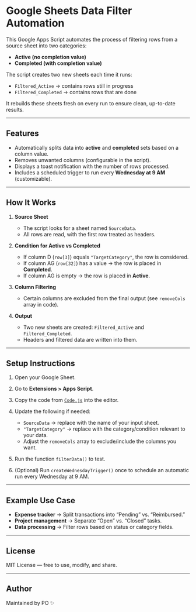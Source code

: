 # Google Sheets Data Filter Automation

This Google Apps Script automates the process of filtering rows from a source sheet into two categories:  
- **Active (no completion value)**  
- **Completed (with completion value)**  

The script creates two new sheets each time it runs:
- `Filtered_Active` → contains rows still in progress  
- `Filtered_Completed` → contains rows that are done  

It rebuilds these sheets fresh on every run to ensure clean, up-to-date results.

---

## Features
- Automatically splits data into **active** and **completed** sets based on a column value.  
- Removes unwanted columns (configurable in the script).  
- Displays a toast notification with the number of rows processed.  
- Includes a scheduled trigger to run every **Wednesday at 9 AM** (customizable).  

---

## How It Works
1. **Source Sheet**  
   - The script looks for a sheet named `SourceData`.  
   - All rows are read, with the first row treated as headers.  

2. **Condition for Active vs Completed**  
   - If column D (`row[3]`) equals `"TargetCategory"`, the row is considered.  
   - If column AG (`row[32]`) has a value → the row is placed in **Completed**.  
   - If column AG is empty → the row is placed in **Active**.  

3. **Column Filtering**  
   - Certain columns are excluded from the final output (see `removeCols` array in code).  

4. **Output**  
   - Two new sheets are created: `Filtered_Active` and `Filtered_Completed`.  
   - Headers and filtered data are written into them.  

---

## Setup Instructions
1. Open your Google Sheet.  
2. Go to **Extensions > Apps Script**.  
3. Copy the code from [`Code.js`](./Code.js) into the editor.  
4. Update the following if needed:  
   - `SourceData` → replace with the name of your input sheet.  
   - `"TargetCategory"` → replace with the category/condition relevant to your data.  
   - Adjust the `removeCols` array to exclude/include the columns you want.  

5. Run the function `filterData()` to test.  
6. (Optional) Run `createWednesdayTrigger()` once to schedule an automatic run every Wednesday at 9 AM.  

---

## Example Use Case
- **Expense tracker** → Split transactions into “Pending” vs. “Reimbursed.”  
- **Project management** → Separate “Open” vs. “Closed” tasks.  
- **Data processing** → Filter rows based on status or category fields.  

---

## License
MIT License — free to use, modify, and share.  

---

## Author
Maintained by PO ✨  
